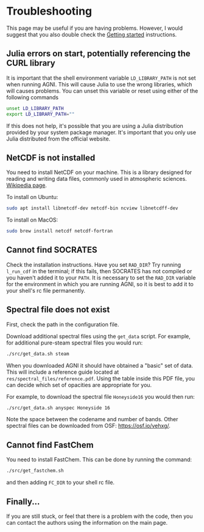 # Troubleshooting
This page may be useful if you are having problems. However, I would suggest that
you also double check the [Getting started](@ref) instructions.

## Julia errors on start, potentially referencing the CURL library
It is important that the shell environment variable `LD_LIBRARY_PATH` is
not set when running AGNI. This will cause Julia to use the wrong libraries,
which will causes problems. You can unset this variable or reset using either of the
following commands
```bash
unset LD_LIBRARY_PATH
export LD_LIBRARY_PATH=""
```
If this does not help, it's possible that you are using a Julia distribution provided by
your system package manager. It's important that you only use Julia distributed from the
official website.

## NetCDF is not installed
You need to install NetCDF on your machine. This is a library designed for reading and writing
data files, commonly used in atmospheric sciences. [Wikipedia page](https://en.wikipedia.org/wiki/NetCDF).

To install on Ubuntu:
```bash
sudo apt install libnetcdf-dev netcdf-bin ncview libnetcdff-dev
```

To install on MacOS:
```bash
sudo brew install netcdf netcdf-fortran
```


## Cannot find SOCRATES
Check the installation instructions. Have you set `RAD_DIR`? Try running
`l_run_cdf` in the terminal; if this fails, then SOCRATES has not compiled
or you haven't added it to your `PATH`. It is necessary to set the `RAD_DIR` variable
for the environment in which you are running AGNI, so it is best to add it to your shell's
rc file permanently.


## Spectral file does not exist
First, check the path in the configuration file.

Download additional spectral files using the `get_data` script.
For example, for additional pure-steam spectral files you would run:
```bash
./src/get_data.sh steam
```

When you downloaded AGNI it should have obtained a "basic" set of data. This will include
a reference guide located at `res/spectral_files/reference.pdf`. Using the table inside
this PDF file, you can decide which set of opacities are appropriate for you.

For example, to download the spectral file `Honeyside16` you would then run:
```bash
./src/get_data.sh anyspec Honeyside 16
```
Note the space between the codename and number of bands.
Other spectral files can be downloaded from OSF: https://osf.io/vehxg/.

## Cannot find FastChem
You need to install FastChem. This can be done by running the command:
```bash
./src/get_fastchem.sh
```
and then adding `FC_DIR` to your shell rc file.

## Finally...
If you are still stuck, or feel that there is a problem with the code, then
you can contact the authors using the information on the main page.

